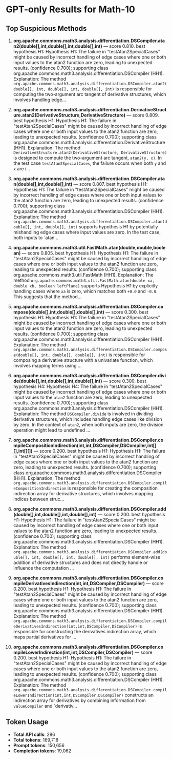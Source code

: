 # GPT-only Results for Math-10

## Top Suspicious Methods

1. **org.apache.commons.math3.analysis.differentiation.DSCompiler.atan2(double[],int,double[],int,double[],int)** — score 0.810. best hypothesis H1: Hypothesis H1: The failure in "testAtan2SpecialCases" might be caused by incorrect handling of edge cases where one or both input values to the atan2 function are zero, leading to unexpected results. (confidence 0.700); supporting class org.apache.commons.math3.analysis.differentiation.DSCompiler (HH1).
    Explanation: The method `org.apache.commons.math3.analysis.differentiation.DSCompiler.atan2(double[], int, double[], int, double[], int)` is responsible for computing the two-argument arc tangent of derivative structures, which involves handling edge...

2. **org.apache.commons.math3.analysis.differentiation.DerivativeStructure.atan2(DerivativeStructure,DerivativeStructure)** — score 0.809. best hypothesis H1: Hypothesis H1: The failure in "testAtan2SpecialCases" might be caused by incorrect handling of edge cases where one or both input values to the atan2 function are zero, leading to unexpected results. (confidence 0.700); supporting class org.apache.commons.math3.analysis.differentiation.DerivativeStructure (HH1).
    Explanation: The method `DerivativeStructure.atan2(DerivativeStructure, DerivativeStructure)` is designed to compute the two-argument arc tangent, `atan2(y, x)`. In the test case `testAtan2SpecialCases`, the failure occurs when both `y` and `x` are i...

3. **org.apache.commons.math3.analysis.differentiation.DSCompiler.atan(double[],int,double[],int)** — score 0.807. best hypothesis H1: Hypothesis H1: The failure in "testAtan2SpecialCases" might be caused by incorrect handling of edge cases where one or both input values to the atan2 function are zero, leading to unexpected results. (confidence 0.700); supporting class org.apache.commons.math3.analysis.differentiation.DSCompiler (HH1).
    Explanation: The method `org.apache.commons.math3.analysis.differentiation.DSCompiler.atan(double[], int, double[], int)` supports hypothesis H1 by potentially mishandling edge cases where input values are zero. In the test case, both inputs to `atan...

4. **org.apache.commons.math3.util.FastMath.atan(double,double,boolean)** — score 0.805. best hypothesis H1: Hypothesis H1: The failure in "testAtan2SpecialCases" might be caused by incorrect handling of edge cases where one or both input values to the atan2 function are zero, leading to unexpected results. (confidence 0.700); supporting class org.apache.commons.math3.util.FastMath (HH1).
    Explanation: The method `org.apache.commons.math3.util.FastMath.atan(double xa, double xb, boolean leftPlane)` supports Hypothesis H1 by explicitly handling cases where `xa` is zero, which matches both `+0.0` and `-0.0`. This suggests that the method...

5. **org.apache.commons.math3.analysis.differentiation.DSCompiler.compose(double[],int,double[],double[],int)** — score 0.300. best hypothesis H1: Hypothesis H1: The failure in "testAtan2SpecialCases" might be caused by incorrect handling of edge cases where one or both input values to the atan2 function are zero, leading to unexpected results. (confidence 0.700); supporting class org.apache.commons.math3.analysis.differentiation.DSCompiler (HH1).
    Explanation: The method `org.apache.commons.math3.analysis.differentiation.DSCompiler.compose(double[], int, double[], double[], int)` is responsible for composing a derivative structure with a univariate function, which involves mapping terms using ...

6. **org.apache.commons.math3.analysis.differentiation.DSCompiler.divide(double[],int,double[],int,double[],int)** — score 0.300. best hypothesis H4: Hypothesis H4: The failure in "testAtan2SpecialCases" might be caused by incorrect handling of edge cases where one or both input values to the `atan2` function are zero, leading to unexpected results. (confidence 0.700); supporting class org.apache.commons.math3.analysis.differentiation.DSCompiler (HH1).
    Explanation: The method `DSCompiler.divide` is involved in dividing derivative structures, which includes handling edge cases like division by zero. In the context of `atan2`, when both inputs are zero, the division operation might lead to undefined ...

7. **org.apache.commons.math3.analysis.differentiation.DSCompiler.compileCompositionIndirection(int,int,DSCompiler,DSCompiler,int[][],int[][])** — score 0.200. best hypothesis H1: Hypothesis H1: The failure in "testAtan2SpecialCases" might be caused by incorrect handling of edge cases where one or both input values to the atan2 function are zero, leading to unexpected results. (confidence 0.700); supporting class org.apache.commons.math3.analysis.differentiation.DSCompiler (HH1).
    Explanation: The method `org.apache.commons.math3.analysis.differentiation.DSCompiler.compileCompositionIndirection` is responsible for creating the composition indirection array for derivative structures, which involves mapping indices between struc...

8. **org.apache.commons.math3.analysis.differentiation.DSCompiler.add(double[],int,double[],int,double[],int)** — score 0.200. best hypothesis H1: Hypothesis H1: The failure in "testAtan2SpecialCases" might be caused by incorrect handling of edge cases where one or both input values to the atan2 function are zero, leading to unexpected results. (confidence 0.700); supporting class org.apache.commons.math3.analysis.differentiation.DSCompiler (HH1).
    Explanation: The method `org.apache.commons.math3.analysis.differentiation.DSCompiler.add(double[], int, double[], int, double[], int)` performs element-wise addition of derivative structures and does not directly handle or influence the computation ...

9. **org.apache.commons.math3.analysis.differentiation.DSCompiler.compileDerivativesIndirection(int,int,DSCompiler,DSCompiler)** — score 0.200. best hypothesis H1: Hypothesis H1: The failure in "testAtan2SpecialCases" might be caused by incorrect handling of edge cases where one or both input values to the atan2 function are zero, leading to unexpected results. (confidence 0.700); supporting class org.apache.commons.math3.analysis.differentiation.DSCompiler (HH1).
    Explanation: The method `org.apache.commons.math3.analysis.differentiation.DSCompiler.compileDerivativesIndirection(int,int,DSCompiler,DSCompiler)` is responsible for constructing the derivatives indirection array, which maps partial derivatives for ...

10. **org.apache.commons.math3.analysis.differentiation.DSCompiler.compileLowerIndirection(int,int,DSCompiler,DSCompiler)** — score 0.200. best hypothesis H1: Hypothesis H1: The failure in "testAtan2SpecialCases" might be caused by incorrect handling of edge cases where one or both input values to the atan2 function are zero, leading to unexpected results. (confidence 0.700); supporting class org.apache.commons.math3.analysis.differentiation.DSCompiler (HH1).
    Explanation: The method `org.apache.commons.math3.analysis.differentiation.DSCompiler.compileLowerIndirection(int,int,DSCompiler,DSCompiler)` constructs an indirection array for derivatives by combining information from `valueCompiler` and `derivativ...


## Token Usage

- **Total API calls**: 286
- **Total tokens**: 169,718
- **Prompt tokens**: 150,656
- **Completion tokens**: 19,062

